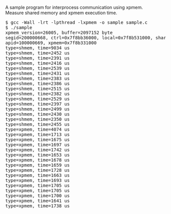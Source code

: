 
A sample program for interprocess communication using xpmem.  
Measure shared memory and xpmem execution time.

<pre>
$ gcc -Wall -lrt -lpthread -lxpmem -o sample sample.c
$ ./sample
xpmem_version=26005, buffer=2097152 byte
segid=200000668, ctrl=0x7f8bb36000, local=0x7f8b531000, share=0x7f8b731000
apid=100000669, xpmem=0x7f8b331000
type=shmem, time=9034 us
type=shmem, time=2452 us
type=shmem, time=2391 us
type=shmem, time=2416 us
type=shmem, time=2539 us
type=shmem, time=2431 us
type=shmem, time=2383 us
type=shmem, time=2386 us
type=shmem, time=2515 us
type=shmem, time=2382 us
type=shmem, time=2529 us
type=shmem, time=2397 us
type=shmem, time=2499 us
type=shmem, time=2430 us
type=shmem, time=2350 us
type=shmem, time=2455 us
type=xpmem, time=4074 us
type=xpmem, time=1713 us
type=xpmem, time=1675 us
type=xpmem, time=1697 us
type=xpmem, time=1742 us
type=xpmem, time=1653 us
type=xpmem, time=1678 us
type=xpmem, time=1659 us
type=xpmem, time=1728 us
type=xpmem, time=1663 us
type=xpmem, time=1693 us
type=xpmem, time=1705 us
type=xpmem, time=1705 us
type=xpmem, time=1700 us
type=xpmem, time=1641 us
type=xpmem, time=1738 us
</pre>